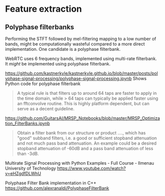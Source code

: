 
# Feature extraction


## Polyphase filterbanks

Performing the STFT followed by mel-filtering mapping to a low number of bands,
might be computationally wasteful compared to a more direct implementation.
One candidate is a polyphase filterbank.

WebRTC uses 6 frequency bands, implemented using multi-rate filterbank.
It *might* be implemented using polyphase filterbank.

https://github.com/kastnerkyle/kastnerkyle.github.io/blob/master/posts/polyphase-signal-processing/polyphase-signal-processing.ipynb
Shows Python code for polyphase filterbank

> A typical rule is that filters up to around 64 taps are faster to apply in the time domain,
> while > 64 taps can typically be applied faster using an fftconvolve routine.
> This is highly platform dependent, but can serve as a decent guideline.


https://github.com/GuitarsAI/MRSP_Notebooks/blob/master/MRSP_Optimization_FilterBanks.ipynb

> Obtain a filter bank from our structure or product ....,
> which has "good" subband filters,
> i.e. a good or sufficient stopband attenuation and not much pass band attenuation.
> An example could be a desired stopband attenuation of -60dB and a pass band attenuation of less than -3dB.

Multirate Signal Processing with Python Examples - Full Course - Ilmenau University of Technology 
https://www.youtube.com/watch?v=eHZgdfDLWhU

Polyphase Filter Bank implementation in C++
https://github.com/alexranaldi/PolyphaseFilterBank


